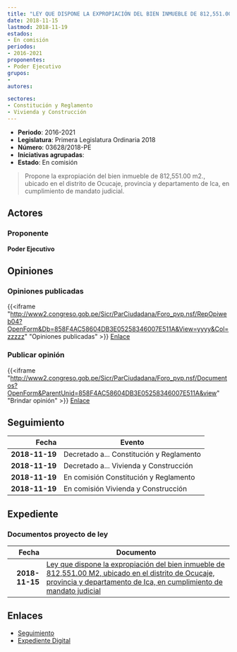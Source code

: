```yaml
---
title: "LEY QUE DISPONE LA EXPROPIACIÓN DEL BIEN INMUEBLE DE 812,551.00 M2, UBICADO EN EL DISTRITO DE OCUCAJE, PROVINCIA Y DEPARTAMENTO DE ICA, EN CUMPLIMIENTO DE MANDATO JUDICIAL"
date: 2018-11-15
lastmod: 2018-11-19
estados:
- En comisión
periodos:
- 2016-2021
proponentes:
- Poder Ejecutivo
grupos:
- 
autores:

sectores:
- Constitución y Reglamento
- Vivienda y Construcción
---
```

- **Periodo**: 2016-2021
- **Legislatura**: Primera Legislatura Ordinaria 2018
- **Número**: 03628/2018-PE
- **Iniciativas agrupadas**: 
- **Estado**: En comisión

> Propone la expropiación del bien inmueble de 812,551.00 m2., ubicado en el distrito de Ocucaje, provincia y departamento de Ica, en cumplimiento de mandato judicial.


## Actores

### Proponente

**Poder Ejecutivo**

## Opiniones

### Opiniones publicadas

{{<iframe "http://www2.congreso.gob.pe/Sicr/ParCiudadana/Foro_pvp.nsf/RepOpiweb04?OpenForm&Db=858F4AC58604DB3E05258346007E511A&View=yyyy&Col=zzzzz" "Opiniones publicadas" >}}
[Enlace](http://www2.congreso.gob.pe/Sicr/ParCiudadana/Foro_pvp.nsf/RepOpiweb04?OpenForm&Db=858F4AC58604DB3E05258346007E511A&View=yyyy&Col=zzzzz)

### Publicar opinión

{{<iframe "http://www2.congreso.gob.pe/Sicr/ParCiudadana/Foro_pvp.nsf/Documentos?OpenForm&ParentUnid=858F4AC58604DB3E05258346007E511A&view" "Brindar opinión" >}}
[Enlace](http://www2.congreso.gob.pe/Sicr/ParCiudadana/Foro_pvp.nsf/Documentos?OpenForm&ParentUnid=858F4AC58604DB3E05258346007E511A&view)


## Seguimiento

| Fecha | Evento |
|------:|--------|
| **2018-11-19** | Decretado a... Constitución y Reglamento |
| **2018-11-19** | Decretado a... Vivienda y Construcción |
| **2018-11-19** | En comisión Constitución y Reglamento |
| **2018-11-19** | En comisión Vivienda y Construcción |

## Expediente

### Documentos proyecto de ley

| Fecha | Documento |
|------:|-----------|
| **2018-11-15** | [Ley que dispone la expropiación del bien inmueble de 812,551.00 M2, ubicado en el distrito de Ocucaje, provincia y departamento de Ica, en cumplimiento de mandato judicial](http://www.leyes.congreso.gob.pe/Documentos/2016_2021/Proyectos_de_Ley_y_de_Resoluciones_Legislativas/PL0362820181115.pdf) |

## Enlaces

- [Seguimiento](http://www2.congreso.gob.pe/Sicr/TraDocEstProc/CLProLey2016.nsf/f7fff46988ca05b1052578e100829cc7/7f18db8d891319a00525834600793eb4?OpenDocument)
- [Expediente Digital](http://www2.congreso.gob.pe/Sicr/TraDocEstProc/Expvirt_2011.nsf/visbusqptramdoc1621/03628?opendocument)

